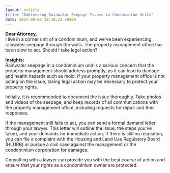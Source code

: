 ```yaml
---
layout: article
title: "Addressing Rainwater Seepage Issues in Condominium Units"
date: 2024-09-03 18:10:23 +0800
---
```


<p><strong>Dear Attorney,</strong><br>I live in a corner unit of a condominium, and we've been experiencing rainwater seepage through the walls. The property management office has been slow to act. Should I take legal action?</p><p><strong>Insights:</strong><br>Rainwater seepage in a condominium unit is a serious concern that the property management should address promptly, as it can lead to damage and health hazards such as mold. If your property management office is not acting on the issue, taking legal action may be necessary to protect your property rights.</p><p>Initially, it is recommended to document the issue thoroughly. Take photos and videos of the seepage, and keep records of all communications with the property management office, including requests for repair and their responses.</p><p>If the management still fails to act, you can send a formal demand letter through your lawyer. This letter will outline the issue, the steps you've taken, and your demands for immediate action. If there is still no resolution, you can file a complaint with the Housing and Land Use Regulatory Board (HLURB) or pursue a civil case against the management or the condominium corporation for damages.</p><p>Consulting with a lawyer can provide you with the best course of action and ensure that your rights as a condominium owner are protected.</p>